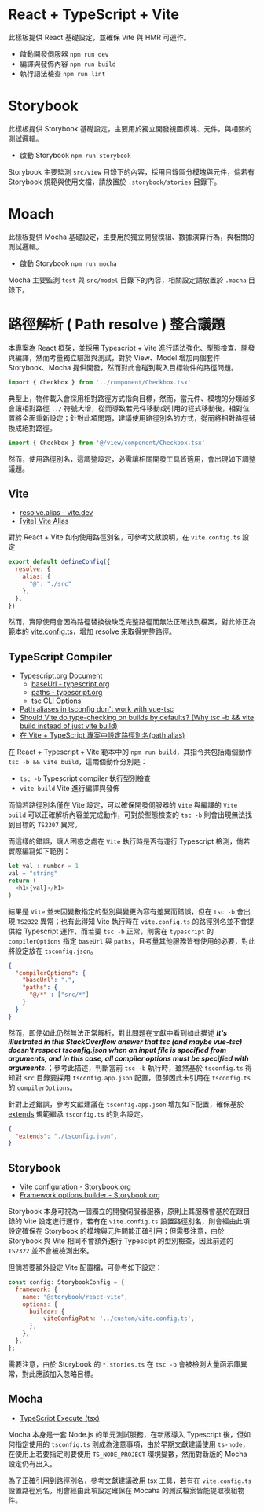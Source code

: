 # React + TypeScript + Vite

此樣板提供 React 基礎設定，並確保 Vite 與 HMR 可運作。

+ 啟動開發伺服器 ```npm run dev```
+ 編譯與發佈內容 ```npm run build```
+ 執行語法檢查 ```npm run lint```

# Storybook

此樣板提供 Storybook 基礎設定，主要用於獨立開發視圖模塊、元件，與相關的測試邏輯。

+ 啟動 Storybook ```npm run storybook```

Storybook 主要監測 ```src/view``` 目錄下的內容，採用目錄區分模塊與元件，倘若有 Storybook 規範與使用文檔，請放置於 ```.storybook/stories``` 目錄下。

# Moach

此樣板提供 Mocha 基礎設定，主要用於獨立開發模組、數據演算行為，與相關的測試邏輯。

+ 啟動 Storybook ```npm run mocha```

Mocha 主要監測  ```test``` 與 ```src/model``` 目錄下的內容，相關設定請放置於 ```.mocha``` 目錄下。

# 路徑解析 ( Path resolve ) 整合議題

本專案為 React 框架，並採用 Typescript + Vite 進行語法強化、型態檢查、開發與編譯，然而考量獨立驗證與測試，對於 View、Model 增加兩個套件 Storybook、Mocha 提供開發，然而對此會碰到載入目標物件的路徑問題。

```js
import { Checkbox } from '../component/Checkbox.tsx'
```

典型上，物件載入會採用相對路徑方式指向目標，然而，當元件、模塊的分類越多會讓相對路徑 ```../``` 符號大增，從而導致若元件移動或引用的程式移動後，相對位置將全面重新設定；針對此項問題，建議使用路徑別名的方式，從而將相對路徑替換成絕對路徑。

```js
import { Checkbox } from '@/view/component/Checkbox.tsx'
```

然而，使用路徑別名，這調整設定，必需讓相關開發工具皆適用，會出現如下調整議題。

## Vite

+ [resolve.alias - vite.dev](https://vite.dev/config/shared-options#resolve-alias)
+ [[vite] Vite Alias](https://weiyun0912.github.io/Wei-Docusaurus/docs/Vite/Vite-Alias/)

對於 React + Vite 如何使用路徑別名，可參考文獻說明，在 ```vite.config.ts``` 設定

```js
export default defineConfig({
  resolve: {
    alias: {
      "@": "./src"
    },
  },
})
```

然而，實際使用會因為路徑替換後缺乏完整路徑而無法正確找到檔案，對此修正為範本的 [vite.config.ts](./vite.config.ts)，增加 resolve 來取得完整路徑。

## TypeScript Compiler

+ [Typescript.org Document](https://www.typescriptlang.org/docs/)
    - [baseUrl - typescript.org](https://www.typescriptlang.org/tsconfig/#baseUrl)
    - [paths - typescript.org](https://www.typescriptlang.org/tsconfig/#paths)
    - [tsc CLI Options](https://www.typescriptlang.org/docs/handbook/compiler-options.html#compiler-options)
+ [Path aliases in tsconfig don't work with vue-tsc](https://github.com/vuejs/language-tools/issues/1323#issuecomment-2037218912)
+ [Should Vite do type-checking on builds by defaults? (Why tsc -b && vite build instead of just vite build)](https://github.com/vitejs/vite/discussions/18543)
+ [在 Vite + TypeScript 專案中設定路徑別名(path alias)](https://notes.boshkuo.com/docs/Vite/vite-problem2)

在 React + Typescript + Vite 範本中的  ```npm run build```，其指令共包括兩個動作 ```tsc -b && vite build```，這兩個動作分別是：

+ ```tsc -b``` Typescript compiler 執行型別檢查
+ ```vite build``` Vite 進行編譯與發佈

而倘若路徑別名僅在 Vite 設定，可以確保開發伺服器的 ```Vite``` 與編譯的 ```Vite build``` 可以正確解析內容並完成動作，可對於型態檢查的 ```tsc -b``` 則會出現無法找到目標的 ```TS2307``` 異常。

而這樣的錯誤，讓人困惑之處在 ```Vite``` 執行時是否有運行 Typescript 檢測，倘若實際編寫如下範例：

```js
let val : number = 1
val = "string"
return (
  <h1>{val}</h1>
)
```

結果是 ```Vite``` 並未因變數指定的型別與變更內容有差異而錯誤，但在 ```tsc -b``` 會出現 ```TS2322``` 異常；也有此得知 Vite 執行時在 ```vite.config.ts``` 的路徑別名並不會提供給 Typescript 運作，而若要 ```tsc -b``` 正常，則需在 ```typescript``` 的 ```compilerOptions``` 指定 ```baseUrl``` 與 ```paths```，且考量其他服務皆有使用的必要，對此將設定放在 ```tsconfig.json```。

```json
{
  "compilerOptions": {
    "baseUrl": ".",
    "paths": {
      "@/*" : ["src/*"]
    }
  }
}
```

然而，即使如此仍然無法正常解析，對此問題在文獻中看到如此描述 ***It's illustrated in this StackOverflow answer that tsc (and maybe vue-tsc) doesn't respect tsconfig.json when an input file is specified from arguments, and in this case, all compiler options must be specified with arguments.***；參考此描述，判斷當前 ```tsc -b``` 執行時，雖然基於 ```tsconfig.ts``` 得知對 ```src``` 目錄要採用 ```tsconfig.app.json``` 配置，但卻因此未引用在 ```tsconfig.ts``` 的 ```compilerOptions```。

針對上述錯誤，參考文獻建議在 ```tsconfig.app.json``` 增加如下配置，確保基於 [extends](https://www.typescriptlang.org/tsconfig/#extends) 規範繼承 ```tsconfig.ts``` 的別名設定。

```json
{
  "extends": "./tsconfig.json",
}
```

## Storybook

+ [Vite configuration - Storybook.org](https://storybook.js.org/docs/builders/vite#configuration)
+ [Framework.options.builder - Storybook.org](https://storybook.js.org/docs/api/main-config/main-config-framework#optionsbuilder)

Storybook 本身可視為一個獨立的開發伺服器服務，原則上其服務會基於在跟目錄的 Vite 設定進行運作，若有在 ```vite.config.ts``` 設置路徑別名，則會經由此項設定確保在 Storybook 的模塊與元件間能正確引用；但需要注意，由於 Storybook 與 Vite 相同不會額外進行 Typescipt 的型別檢查，因此前述的 ```TS2322``` 並不會被檢測出來。

但倘若要額外設定 Vite 配置檔，可參考如下設定：

```js
const config: StorybookConfig = {
  framework: {
    name: "@storybook/react-vite",
    options: {
      builder: {
          viteConfigPath: '../custom/vite.config.ts',
      },
    },
  },
};
```

需要注意，由於 Storybook 的 ```*.stories.ts``` 在 ```tsc -b``` 會被檢測大量函示庫異常，對此應該加入忽略目標。

## Mocha

+ [TypeScript Execute (tsx)](https://tsx.is/)

Mocha 本身是一套 Node.js 的單元測試服務，在新版導入 Typescript 後，但如何指定使用的 ```tsconfig.ts``` 則成為注意事項，由於早期文獻建議使用 ```ts-node```，在使用上若要指定則要使用 ```TS_NODE_PROJECT``` 環境變數，然而對新版的 Mocha 設定仍有出入。

為了正確引用到路徑別名，參考文獻建議改用 tsx 工具，若有在 ```vite.config.ts``` 設置路徑別名，則會經由此項設定確保在 Mocaha 的測試檔案皆能提取模組物件。

